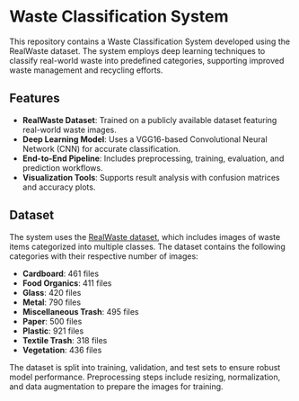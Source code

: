 # Waste Classification System

This repository contains a Waste Classification System developed using the RealWaste dataset. The system employs deep learning techniques to classify real-world waste into predefined categories, supporting improved waste management and recycling efforts.

## Features
- **RealWaste Dataset**: Trained on a publicly available dataset featuring real-world waste images.
- **Deep Learning Model**: Uses a VGG16-based Convolutional Neural Network (CNN) for accurate classification.
- **End-to-End Pipeline**: Includes preprocessing, training, evaluation, and prediction workflows.
- **Visualization Tools**: Supports result analysis with confusion matrices and accuracy plots.

## Dataset
The system uses the [RealWaste dataset](https://archive.ics.uci.edu/dataset/908/realwaste), which includes images of waste items categorized into multiple classes. The dataset contains the following categories with their respective number of images:

- **Cardboard**: 461 files
- **Food Organics**: 411 files
- **Glass**: 420 files
- **Metal**: 790 files
- **Miscellaneous Trash**: 495 files
- **Paper**: 500 files
- **Plastic**: 921 files
- **Textile Trash**: 318 files
- **Vegetation**: 436 files

The dataset is split into training, validation, and test sets to ensure robust model performance. Preprocessing steps include resizing, normalization, and data augmentation to prepare the images for training.

